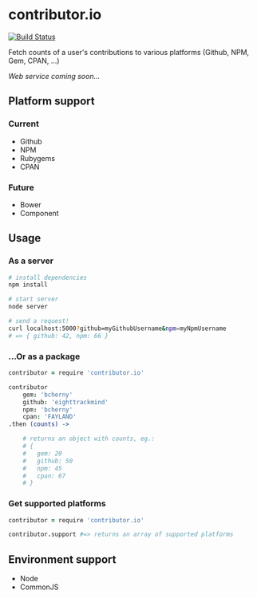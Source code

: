 contributor.io
==============

[![Build Status](https://travis-ci.org/eighttrackmind/contributor.io.png)](https://travis-ci.org/eighttrackmind/contributor.io.png)

Fetch counts of a user's contributions to various platforms (Github, NPM, Gem, CPAN, ...)

*Web service coming soon...*

## Platform support

### Current

- Github
- NPM
- Rubygems
- CPAN

### Future

- Bower
- Component

## Usage

### As a server

```bash
# install dependencies
npm install

# start server
node server

# send a request!
curl localhost:5000?github=myGithubUsername&npm=myNpmUsername
# => { github: 42, npm: 66 }
```

### ...Or as a package

```coffee
contributor = require 'contributor.io'

contributor
	gem: 'bcherny'
	github: 'eighttrackmind'
	npm: 'bcherny'
	cpan: 'FAYLAND'
.then (counts) ->

	# returns an object with counts, eg.:
	# {
	#	gem: 20
	#	github: 50
	#	npm: 45
	#	cpan: 67
	# }
```

### Get supported platforms

```coffee
contributor = require 'contributor.io'

contributor.support #=> returns an array of supported platforms
```

## Environment support

- Node
- CommonJS